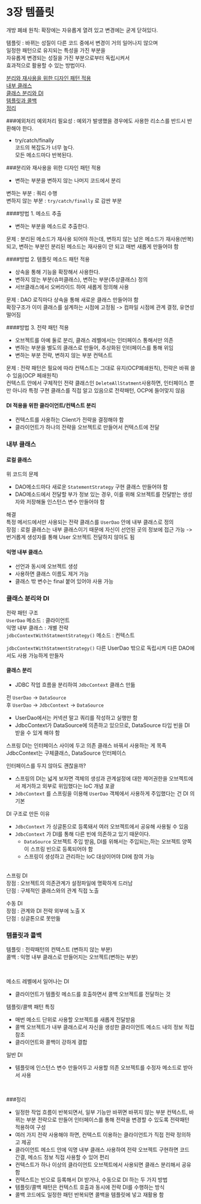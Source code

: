 # 3장 템플릿

개방 폐쇄 원칙: 확장에는 자유롭게 열려 있고 변경에는 굳게 닫혀있다.

템플릿 : 바뀌는 성질이 다른 코드 중에서 변경이 거의 일어나지 않으며<br>
일정한 패턴으로 유지되는 특성을 가진 부분을 <br>
자유롭게 변경되는 성질을 가진 부분으로부터 독립시켜서<br>
효과적으로 활용할 수 있는 방법이다.

[분리와 재사용을 위한 디자인 패턴 적용](#분리와-재사용을-위한-디자인-패턴-적용)<br/>
[내부 클래스](#내부-클래스)<br/>
[클래스 분리와 DI](#클래스-분리와-di)<br/>
[템플릿과 콜백](#템플릿과-콜백)<br/>
[정리](#정리)



###예외처리
예외처리 필요성 : 예외가 발생했을 경우에도 사용한 리소스를 반드시 반환해야 한다.
<br>

-    try/catch/finally<br>
     코드의 복잡도가 너무 높다.<br>
     모든 메소드마다 반복된다.
     
###분리와 재사용을 위한 디자인 패턴 적용
-   변하는 부분을 변하지 않는 나머지 코드에서 분리

변하는 부분 : 쿼리 수행  <br> 
변하지 않는 부분 :  ```try/catch/finally``` 로 감싼 부분

####방법 1. 메소드 추출
-   변하는 부분을 메소드로 추출한다.<br>

문제   : 분리된 메소드가 재사용 되어야 하는데, 변하지 않는 남은 메소드가 재사용(반복)되고, 변하는 부분인 분리된 메소드는 재사용이 안 되고 매번 새롭게 만들어야 함
    
####방법 2. 템플릿 메소드 패턴 적용
-   상속을 통해 기능을 확장해서 사용한다.
-   변하지 않는 부분(슈퍼클래스), 변하는 부분(추상클래스) 정의
-   서브클래스에서 오버라이드 하여 새롭게 정의해 사용



문제 : DAO 로직마다 상속을 통해 새로운 클래스 만들어야 함 <br>
확장구조가 이미 클래스를 설계하는 시점에 고정됨 -> 컴파일 시점에 관계 결정, 유연성 떨어짐 

####방법 3. 전략 패턴 적용
-   오브젝트를 아예 둘로 분리, 클래스 레벨에서는 인터페이스 통해서만 의존
-   변하는 부분을 별도의 클래스로 만들어, 추상화된 인터페이스를 통해 위임
-   변하는 부분 전략, 변하지 않는 부분 컨텍스트



문제 : 전략 패턴은 필요에 따라 컨텍스트는 그대로 유지(OCP폐쇄원칙), 전략은 바꿔 쓸 수 있음(OCP 페쇄원칙) <br>
컨텍스트 안에서 구체적인 전략 클래스인 ```DeleteAllStatment```사용하면, 인터페이스 뿐만 아니라 특정 구현 클래스를 직접 알고 있음으로 전략패턴, OCP에 들어맞지 않음


#### DI 적용을 위한 클라이언트/컨텍스트 분리
-   컨텍스트를 사용하는 Client가 전략을 결정해야 함
-   클라이언트가 하나의 전략을 오브젝트로 만들어서 컨텍스트에 전달



### 내부 클래스 

#### 로컬 클래스
위 코드의 문제 
-   DAO메소드마다 새로운 ``StatementStrategy`` 구현 클래스 만들어야 함 <br>
-   DAO메소드에서 전달할 부가 정보 있는 경우, 이를 위해 오브젝트를 전달받는 생성자와 저장해둘 인스턴스 변수 만들어야 함

해결<br>
특정 메서드에서만 사용되는 전략 클래스를 ```UserDao```  안에 내부 클래스로 정의
<br>
장점 : 로컬 클래스는 내부 클래스이기 때문에 자신이 선언된 곳의 정보에 접근 가능
-> 번거롭게 생성자를 통해 User 오브젝트 전달하지 않아도 됨

#### 익명 내부 클래스
-   선언과 동시에 오브젝트 생성 
-   사용하면 클래스 이름도 제거 가능<br>
-   클래스 밖 변수는 final 붙어 있어야 사용 가능


### 클래스 분리와 DI

전략 패턴 구조<br>
```UserDao``` 메소드 : 클라이언트 <br>
익명 내부 클래스 : 개별 전략 <br>
```jdbcContextWithStatmentStrategy()``` 메소드 : 컨텍스트 <br>

```jdbcContextWithStatmentStrategy()```  다른 UserDao 밖으로 독립시켜 다른 DAO에서도 사용 가능하게 만들자

#### 클래스 분리 

-   JDBC 작업 흐름을 분리하여 ```JdbcContext``` 클래스 만듦 <br>

전
```UserDao``` -> ``DataSource`` <br>
후
```UserDao``` -> ```JdbcContext``` -> ```DataSource```
<br>

-   UserDao에서는 커넥션 말고 쿼리를 작성하고 실행만 함<br>
-   JdbcContext가 DataSource에 의존하고 있으므로, DataSource 타입 빈을 DI 받을 수 있게 해야 함
    <br>
    
스프링 DI는 인터페이스 사이에 두고 의존 클래스 바꿔서 사용하는 게 목족
<br>
JdbcContext는 구체클래스, DataSource 인터페이스
<br>

인터페이스를 두지 않아도 괜찮을까?<br>
-  스프링의 DI는 넓게 보자면 객체의 생성과 관계설정에 대한 제어권한을 오브젝트에서 제거하고 외부로 위임했다는 IoC 개념 포괄
-   ```JdbcContext``` 를 스프링을 이용해 ```UserDao``` 객체에서 사용하게 주입했다는 건 DI 의 기본
    <br>
    
DI 구조로 만든 이유<br>
-   ```JdbcContext``` 가 싱글톤으로 등록돼서 여러 오브젝트에서 공유해 사용될 수 있음
-   ```JdbcContext``` 가 DI를 통해 다른 빈에 의존하고 있기 때문이다.
    -   ```DataSource``` 오브젝트 주입 받음, DI를 위해서는 주입되는,하는 오브젝트 양쪽이 스프링 빈으로 등록되어야 함
    -   스프링이 생성하고 관리하는 IoC 대상이어야 DI에 참여 가능
    
<br>
스프링 DI <br>
장점 : 오브젝트의 의존관계가 설정파일에 명확하게 드러남 <br>
단점 : 구체적인 클래스와의 관계 직접 노출

수동 DI<br>
장점 : 관계와 DI 전략 외부에 노출 X<br>
단점 : 싱글톤으로 못만듦

### 템플릿과 콜백
템플릿 : 전략패턴의 컨텍스트 (변하지 않는 부분) <br> 
콜백 : 익명 내부 클래스로 만들어지는 오브젝트(변하는 부분)

<br>

메소드 레벨에서 일어나는 DI <br>
-   클라이언트가 템플릿 메소드를 호출하면서 콜백 오브젝트를 전달하는 것
    <br>
    
템플릿/콜백 패턴 특징<br>
-   매번 메소드 단위로 사용할 오브젝트를 새롭게 전달받음
-   콜백 오브젝트가 내부 클래스로서 자신을 생성한 클라이언트 메소드 내의 정보 직접 참조
-   클라이언트와 콜백이 강하게 결합<br>
    
일반 DI
-   템플릿에 인스턴스 변수 만들어두고 사용할 의존 오브젝트를 수정자 메소드로 받아서 사용

<br>

###정리
-   일정한 작업 흐름이 반복되면서, 일부 기능만 바뀌면 바뀌지 않는 부분 컨텍스트, 바뀌는 부분 전략으로 만들어 인터페이스를 통해 전략을 변경할 수 있도록 전략패턴 적용하여 구성
-   여러 가지 전략 사용해야 하면, 컨텍스트 이용하는 클라이언트가 직접 전략 정의하고 제공
-   클라이언트 메소드 안에 익명 내부 클래스 사용하여 전략 오브젝트 구현하면 코드 간결, 메소드 정보 직접 사용할 수 있어 편리
-   컨텍스트가 하나 이상의 클라이언트 오브젝트에서 사용되면 클래스 분리해서 공유함
-   컨텍스트는 빈으로 등록해서 DI 받거나, 수동으로 DI 하는 두 가지 방법
-   템플릿/콜백 패턴은 컨텍스트 호출과 동시에 전략 DI를 수행하는 방식
-   콜백 코드에도 일정한 패턴 반복되면 콜백을 템플릿에 넣고 재활용 함
